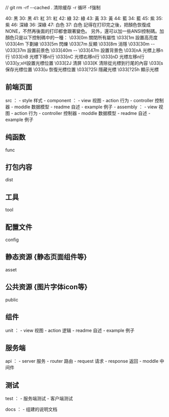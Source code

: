 //  git rm -rf --cached .  清除缓存 -r 循环 -f强制


40: 黑
30: 黑
41: 紅
31: 紅
42: 綠
32: 綠
43: 黃
33: 黃
44: 藍
34: 藍
45: 紫
35: 紫
46: 深綠
36: 深綠
47: 白色
37: 白色
記得在打印完之後，把顏色恢復成NONE，不然再後面的打印都會跟著變色。
另外，還可以加一些ANSI控制碼。加顏色只是以下控制碼中的一種：
\033[0m 關閉所有屬性
\033[1m 設置高亮度
\033[4m 下劃線
\033[5m 閃爍
\033[7m 反顯
\033[8m 消隱
\033[30m -- \033[37m 設置前景色
\033[40m -- \033[47m 設置背景色
\033[nA 光標上移n行
\033[nB 光標下移n行
\033[nC 光標右移n行
\033[nD 光標左移n行
\033[y;xH設置光標位置
\033[2J 清屏
\033[K 清除從光標到行尾的內容
\033[s 保存光標位置
\033[u 恢復光標位置
\033[?25l 隱藏光標
\033[?25h 顯示光標








## 前端页面
src ：
    - style 样式
    - component ：
                - view 视图
                - action 行为
                - controller 控制器
                - moddle 数据模型
                - readme 自述
                - example 例子
    - assembly ：
                - view 视图
                - action 行为
                - controller 控制器
                - moddle 数据模型
                - readme 自述
                - example 例子

## 纯函数
func

## 打包内容
dist

## 工具
tool

## 配置文件
config

## 静态资源 {静态页面组件等}
asset

## 公共资源 {图片字体icon等}
public

## 组件
unit ：
     - view 视图
     - action 逻辑
     - readme 自述
     - example 例子

## 服务端
api ：
    - server 服务
    - router 路由
    - request 请求
    - response 返回
    - moddle 中间件

## 测试
test ：
     - 服务端测试
     - 客户端测试

docs ：
     - 组建的说明文档

































